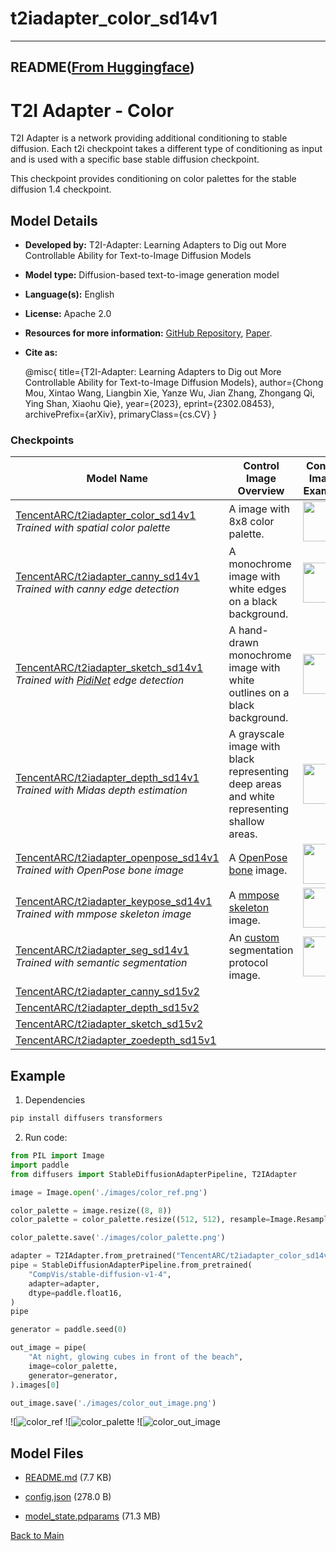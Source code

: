 
# t2iadapter_color_sd14v1
---


## README([From Huggingface](https://huggingface.co/TencentARC/t2iadapter_color_sd14v1))



# T2I Adapter - Color

T2I Adapter is a network providing additional conditioning to stable diffusion. Each t2i checkpoint takes a different type of conditioning as input and is used with a specific base stable diffusion checkpoint.

This checkpoint provides conditioning on color palettes for the stable diffusion 1.4 checkpoint.

## Model Details
- **Developed by:** T2I-Adapter: Learning Adapters to Dig out More Controllable Ability for Text-to-Image Diffusion Models
- **Model type:** Diffusion-based text-to-image generation model
- **Language(s):** English
- **License:** Apache 2.0
- **Resources for more information:** [GitHub Repository](https://github.com/TencentARC/T2I-Adapter), [Paper](https://arxiv.org/abs/2302.08453).
- **Cite as:**

  @misc{
    title={T2I-Adapter: Learning Adapters to Dig out More Controllable Ability for Text-to-Image Diffusion Models}, 
    author={Chong Mou, Xintao Wang, Liangbin Xie, Yanze Wu, Jian Zhang, Zhongang Qi, Ying Shan, Xiaohu Qie},
    year={2023},
    eprint={2302.08453},
    archivePrefix={arXiv},
    primaryClass={cs.CV}
  }

### Checkpoints

| Model Name | Control Image Overview| Control Image Example | Generated Image Example |
|---|---|---|---|
|[TencentARC/t2iadapter_color_sd14v1](https://huggingface.co/TencentARC/t2iadapter_color_sd14v1)<br/> *Trained with spatial color palette* | A image with 8x8 color palette.|<a href="https://huggingface.co/datasets/diffusers/docs-images/resolve/main/t2i-adapter/color_sample_input.png"><img width="64" style="margin:0;padding:0;" src="https://huggingface.co/datasets/diffusers/docs-images/resolve/main/t2i-adapter/color_sample_input.png"/></a>|<a href="https://huggingface.co/datasets/diffusers/docs-images/resolve/main/t2i-adapter/color_sample_output.png"><img width="64" src="https://huggingface.co/datasets/diffusers/docs-images/resolve/main/t2i-adapter/color_sample_output.png"/></a>|
|[TencentARC/t2iadapter_canny_sd14v1](https://huggingface.co/TencentARC/t2iadapter_canny_sd14v1)<br/> *Trained with canny edge detection* | A monochrome image with white edges on a black background.|<a href="https://huggingface.co/datasets/diffusers/docs-images/resolve/main/t2i-adapter/canny_sample_input.png"><img width="64" style="margin:0;padding:0;" src="https://huggingface.co/datasets/diffusers/docs-images/resolve/main/t2i-adapter/canny_sample_input.png"/></a>|<a href="https://huggingface.co/datasets/diffusers/docs-images/resolve/main/t2i-adapter/canny_sample_output.png"><img width="64" src="https://huggingface.co/datasets/diffusers/docs-images/resolve/main/t2i-adapter/canny_sample_output.png"/></a>|
|[TencentARC/t2iadapter_sketch_sd14v1](https://huggingface.co/TencentARC/t2iadapter_sketch_sd14v1)<br/> *Trained with [PidiNet](https://github.com/zhuoinoulu/pidinet) edge detection* | A hand-drawn monochrome image with white outlines on a black background.|<a href="https://huggingface.co/datasets/diffusers/docs-images/resolve/main/t2i-adapter/sketch_sample_input.png"><img width="64" style="margin:0;padding:0;" src="https://huggingface.co/datasets/diffusers/docs-images/resolve/main/t2i-adapter/sketch_sample_input.png"/></a>|<a href="https://huggingface.co/datasets/diffusers/docs-images/resolve/main/t2i-adapter/sketch_sample_output.png"><img width="64" src="https://huggingface.co/datasets/diffusers/docs-images/resolve/main/t2i-adapter/sketch_sample_output.png"/></a>|
|[TencentARC/t2iadapter_depth_sd14v1](https://huggingface.co/TencentARC/t2iadapter_depth_sd14v1)<br/> *Trained with Midas depth estimation*  | A grayscale image with black representing deep areas and white representing shallow areas.|<a href="https://huggingface.co/datasets/diffusers/docs-images/resolve/main/t2i-adapter/depth_sample_input.png"><img width="64" src="https://huggingface.co/datasets/diffusers/docs-images/resolve/main/t2i-adapter/depth_sample_input.png"/></a>|<a href="https://huggingface.co/datasets/diffusers/docs-images/resolve/main/t2i-adapter/depth_sample_output.png"><img width="64" src="https://huggingface.co/datasets/diffusers/docs-images/resolve/main/t2i-adapter/depth_sample_output.png"/></a>|
|[TencentARC/t2iadapter_openpose_sd14v1](https://huggingface.co/TencentARC/t2iadapter_openpose_sd14v1)<br/> *Trained with OpenPose bone image*  | A [OpenPose bone](https://github.com/CMU-Perceptual-Computing-Lab/openpose) image.|<a href="https://huggingface.co/datasets/diffusers/docs-images/resolve/main/t2i-adapter/openpose_sample_input.png"><img width="64" src="https://huggingface.co/datasets/diffusers/docs-images/resolve/main/t2i-adapter/openpose_sample_input.png"/></a>|<a href="https://huggingface.co/datasets/diffusers/docs-images/resolve/main/t2i-adapter/openpose_sample_output.png"><img width="64" src="https://huggingface.co/datasets/diffusers/docs-images/resolve/main/t2i-adapter/openpose_sample_output.png"/></a>|
|[TencentARC/t2iadapter_keypose_sd14v1](https://huggingface.co/TencentARC/t2iadapter_keypose_sd14v1)<br/> *Trained with mmpose skeleton image*  | A [mmpose skeleton](https://github.com/open-mmlab/mmpose) image.|<a href="https://huggingface.co/datasets/diffusers/docs-images/resolve/main/t2i-adapter/keypose_sample_input.png"><img width="64" src="https://huggingface.co/datasets/diffusers/docs-images/resolve/main/t2i-adapter/keypose_sample_input.png"/></a>|<a href="https://huggingface.co/datasets/diffusers/docs-images/resolve/main/t2i-adapter/keypose_sample_output.png"><img width="64" src="https://huggingface.co/datasets/diffusers/docs-images/resolve/main/t2i-adapter/keypose_sample_output.png"/></a>|
|[TencentARC/t2iadapter_seg_sd14v1](https://huggingface.co/TencentARC/t2iadapter_seg_sd14v1)<br/>*Trained with semantic segmentation*  | An [custom](https://github.com/TencentARC/T2I-Adapter/discussions/25) segmentation protocol image.|<a href="https://huggingface.co/datasets/diffusers/docs-images/resolve/main/t2i-adapter/seg_sample_input.png"><img width="64" src="https://huggingface.co/datasets/diffusers/docs-images/resolve/main/t2i-adapter/seg_sample_input.png"/></a>|<a href="https://huggingface.co/datasets/diffusers/docs-images/resolve/main/t2i-adapter/seg_sample_output.png"><img width="64" src="https://huggingface.co/datasets/diffusers/docs-images/resolve/main/t2i-adapter/seg_sample_output.png"/></a> |
|[TencentARC/t2iadapter_canny_sd15v2](https://huggingface.co/TencentARC/t2iadapter_canny_sd15v2)||
|[TencentARC/t2iadapter_depth_sd15v2](https://huggingface.co/TencentARC/t2iadapter_depth_sd15v2)||
|[TencentARC/t2iadapter_sketch_sd15v2](https://huggingface.co/TencentARC/t2iadapter_sketch_sd15v2)||
|[TencentARC/t2iadapter_zoedepth_sd15v1](https://huggingface.co/TencentARC/t2iadapter_zoedepth_sd15v1)||

## Example

1. Dependencies

```sh
pip install diffusers transformers
```

2. Run code:

```python
from PIL import Image
import paddle
from diffusers import StableDiffusionAdapterPipeline, T2IAdapter

image = Image.open('./images/color_ref.png')

color_palette = image.resize((8, 8))
color_palette = color_palette.resize((512, 512), resample=Image.Resampling.NEAREST)

color_palette.save('./images/color_palette.png')

adapter = T2IAdapter.from_pretrained("TencentARC/t2iadapter_color_sd14v1", dtype=paddle.float16)
pipe = StableDiffusionAdapterPipeline.from_pretrained(
    "CompVis/stable-diffusion-v1-4",
    adapter=adapter,
    dtype=paddle.float16,
)
pipe

generator = paddle.seed(0)

out_image = pipe(
    "At night, glowing cubes in front of the beach",
    image=color_palette,
    generator=generator,
).images[0]

out_image.save('./images/color_out_image.png')
```


![![color_ref](https://huggingface.co/TencentARC/t2iadapter_color_sd14v1/resolve/main/./images/color_ref.png)
![![color_palette](https://huggingface.co/TencentARC/t2iadapter_color_sd14v1/resolve/main/./images/color_palette.png)
![![color_out_image](https://huggingface.co/TencentARC/t2iadapter_color_sd14v1/resolve/main/./images/color_out_image.png)



## Model Files

- [README.md](https://paddlenlp.bj.bcebos.com/models/community/TencentARC/t2iadapter_color_sd14v1/README.md) (7.7 KB)

- [config.json](https://paddlenlp.bj.bcebos.com/models/community/TencentARC/t2iadapter_color_sd14v1/config.json) (278.0 B)

- [model_state.pdparams](https://paddlenlp.bj.bcebos.com/models/community/TencentARC/t2iadapter_color_sd14v1/model_state.pdparams) (71.3 MB)


[Back to Main](../../)